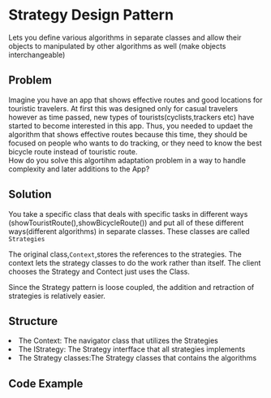 # Strategy Design Pattern
Lets you define various algorithms in separate classes and allow their objects to manipulated by other algorithms as well (make objects interchangeable)
## Problem
Imagine you have an app that shows effective routes and good locations for touristic travelers.
At first this was designed only for casual travelers however as time passed, new types of tourists(cyclists,trackers etc) have started to become interested in this app.
Thus, you needed to updaet the algorithm that shows effective routes because this time, they should be focused on people who wants to do tracking, or they need to know the best bicycle route instead of touristic route. <br/>
How do you solve this algortihm adaptation problem in a way to handle complexity and later additions to the App?
## Solution
You take a specific class that deals with specific tasks in different ways (showTouristRoute(),showBicycleRoute()) and put all of these different ways(different algorithms) in separate classes. These classes are called `Strategies`

The original class,`Context`,stores the references to the strategies. The context lets the strategy classes to do the work rather than itself.
The client chooses the Strategy and Contect just uses the Class.

Since the Strategy pattern is loose coupled, the addition and retraction of strategies is relatively easier.
## Structure
<li> The Context: The navigator class that utilizes the Strategies </li>
<li> The IStrategy: The Strategy interfface that all strategies implements </li>
<li> The Strategy classes:The Strategy classes that contains the algorithms </li> 

## Code Example
